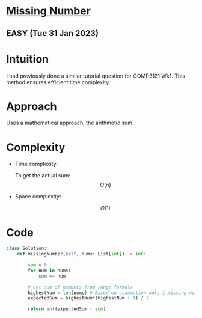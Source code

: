 # [Missing Number](https://leetcode.com/problems/missing-number/)

## EASY (Tue 31 Jan 2023)

# Intuition

<!-- Describe your first thoughts on how to solve this problem. -->

I had previously done a similar tutorial question for COMP3121 Wk1. This method ensures efficient time complexity.

# Approach

<!-- Describe your approach to solving the problem. -->

Uses a mathematical approach, the arithmetic sum.

# Complexity

- Time complexity:
  <!-- Add your time complexity here, e.g. $$O(n)$$ -->

  To get the actual sum: $$O(n)$$

- Space complexity:
  <!-- Add your space complexity here, e.g. $$O(n)$$ -->
  $$O(1)$$

# Code

```py
class Solution:
    def missingNumber(self, nums: List[int]) -> int:

        sum = 0
        for num in nums:
            sum += num

        # Get sum of numbers from range formula
        highestNum = len(nums) # Based on assumption only 1 missing number
        expectedSum = highestNum*(highestNum + 1) / 2

        return int(expectedSum - sum)
```
